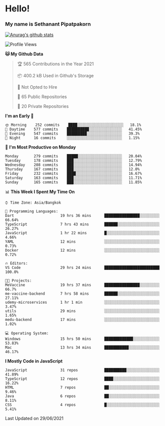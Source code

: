 # Hello!
### My name is Sethanant Pipatpakorn

[![Anurag's github stats](https://github-readme-stats.vercel.app/api?username=thetkpark&count_private=true&show_icons=true&theme=tokyonight)](https://github.com/anuraghazra/github-readme-stats)

<!--START_SECTION:waka-->
![Profile Views](http://img.shields.io/badge/Profile%20Views-6-blue)

**🐱 My Github Data** 

> 🏆 565 Contributions in the Year 2021
 > 
> 📦 400.2 kB Used in Github's Storage 
 > 
> 🚫 Not Opted to Hire
 > 
> 📜 65 Public Repositories 
 > 
> 🔑 20 Private Repositories  
 > 
**I'm an Early 🐤** 

```text
🌞 Morning    252 commits    ████░░░░░░░░░░░░░░░░░░░░░   18.1% 
🌆 Daytime    577 commits    ██████████░░░░░░░░░░░░░░░   41.45% 
🌃 Evening    547 commits    █████████░░░░░░░░░░░░░░░░   39.3% 
🌙 Night      16 commits     ░░░░░░░░░░░░░░░░░░░░░░░░░   1.15%

```
📅 **I'm Most Productive on Monday** 

```text
Monday       279 commits    █████░░░░░░░░░░░░░░░░░░░░   20.04% 
Tuesday      178 commits    ███░░░░░░░░░░░░░░░░░░░░░░   12.79% 
Wednesday    208 commits    ███░░░░░░░░░░░░░░░░░░░░░░   14.94% 
Thursday     167 commits    ███░░░░░░░░░░░░░░░░░░░░░░   12.0% 
Friday       232 commits    ████░░░░░░░░░░░░░░░░░░░░░   16.67% 
Saturday     163 commits    ███░░░░░░░░░░░░░░░░░░░░░░   11.71% 
Sunday       165 commits    ███░░░░░░░░░░░░░░░░░░░░░░   11.85%

```


📊 **This Week I Spent My Time On** 

```text
⌚︎ Time Zone: Asia/Bangkok

💬 Programming Languages: 
Dart                     19 hrs 36 mins      ████████████████░░░░░░░░░   66.64% 
TypeScript               7 hrs 43 mins       ██████░░░░░░░░░░░░░░░░░░░   26.27% 
JavaScript               1 hr 22 mins        █░░░░░░░░░░░░░░░░░░░░░░░░   4.66% 
YAML                     12 mins             ░░░░░░░░░░░░░░░░░░░░░░░░░   0.73% 
Docker                   12 mins             ░░░░░░░░░░░░░░░░░░░░░░░░░   0.72%

🔥 Editors: 
VS Code                  29 hrs 24 mins      █████████████████████████   100.0%

🐱‍💻 Projects: 
MeVaccine                19 hrs 37 mins      ████████████████░░░░░░░░░   66.7% 
me-vaccine-backend       7 hrs 58 mins       ██████░░░░░░░░░░░░░░░░░░░   27.11% 
udemy-microservices      1 hr 1 min          ░░░░░░░░░░░░░░░░░░░░░░░░░   3.47% 
utils                    29 mins             ░░░░░░░░░░░░░░░░░░░░░░░░░   1.65% 
medu-backend             17 mins             ░░░░░░░░░░░░░░░░░░░░░░░░░   1.02%

💻 Operating System: 
Windows                  15 hrs 50 mins      █████████████░░░░░░░░░░░░   53.83% 
Mac                      13 hrs 34 mins      ███████████░░░░░░░░░░░░░░   46.17%

```

**I Mostly Code in JavaScript** 

```text
JavaScript               31 repos            ██████████░░░░░░░░░░░░░░░   41.89% 
TypeScript               12 repos            ████░░░░░░░░░░░░░░░░░░░░░   16.22% 
HTML                     7 repos             ██░░░░░░░░░░░░░░░░░░░░░░░   9.46% 
Java                     6 repos             ██░░░░░░░░░░░░░░░░░░░░░░░   8.11% 
CSS                      4 repos             █░░░░░░░░░░░░░░░░░░░░░░░░   5.41%

```



 Last Updated on 29/06/2021
<!--END_SECTION:waka-->
